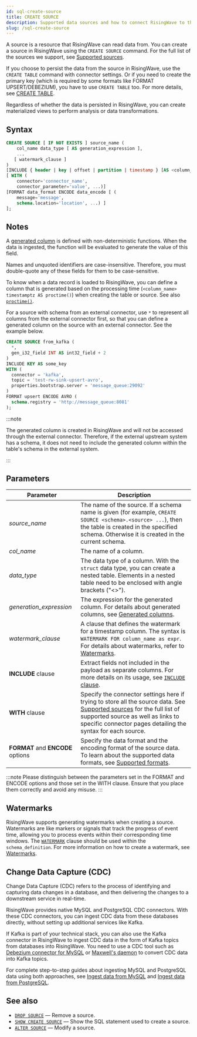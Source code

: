 ```yaml
---
id: sql-create-source
title: CREATE SOURCE
description: Supported data sources and how to connect RisingWave to the sources.
slug: /sql-create-source
---
```

<head>
  <link rel="canonical" href="https://docs.risingwave.com/docs/current/sql-create-source/" />
</head>

A source is a resource that RisingWave can read data from. You can create a source in RisingWave using the `CREATE SOURCE` command. For the full list of the sources we support, see [Supported sources](/docs/current/supported-sources-and-formats).

If you choose to persist the data from the source in RisingWave, use the `CREATE TABLE` command with connector settings. Or if you need to create the primary key (which is required by some formats like FORMAT UPSERT/DEBEZIUM), you have to use `CREATE TABLE` too. For more details, see [CREATE TABLE](sql-create-table.md).

Regardless of whether the data is persisted in RisingWave, you can create materialized views to perform analysis or data transformations.

## Syntax

```sql
CREATE SOURCE [ IF NOT EXISTS ] source_name (
    col_name data_type [ AS generation_expression ],
    ...
   [ watermark_clause ]
)
[INCLUDE { header | key | offset | partition | timestamp } [AS <column_name>]]
[ WITH (
    connector='connector_name',
    connector_parameter='value', ...)]
[FORMAT data_format ENCODE data_encode [ (
    message='message',
    schema.location='location', ...) ]
];
```

## Notes

A [generated column](/sql/query-syntax/query-syntax-generated-columns.md) is defined with non-deterministic functions. When the data is ingested, the function will be evaluated to generate the value of this field.

Names and unquoted identifiers are case-insensitive. Therefore, you must double-quote any of these fields for them to be case-sensitive.

To know when a data record is loaded to RisingWave, you can define a column that is generated based on the processing time (`<column_name> timestamptz AS proctime()`) when creating the table or source. See also [`proctime()`](/sql/functions-operators/sql-function-datetime.md#proctime).

For a source with schema from an external connector, use `*` to represent all columns from the external connector first, so that you can define a generated column on the source with an external connector. See the example below.

```sql title=Example
CREATE SOURCE from_kafka (
  *,
  gen_i32_field INT AS int32_field + 2
)
INCLUDE KEY AS some_key
WITH (
  connector = 'kafka',
  topic = 'test-rw-sink-upsert-avro',
  properties.bootstrap.server = 'message_queue:29092'
)
FORMAT upsert ENCODE AVRO (
  schema.registry = 'http://message_queue:8081'
);
```

:::note

The generated column is created in RisingWave and will not be accessed through the external connector. Therefore, if the external upstream system has a schema, it does not need to include the generated column within the table's schema in the external system.

:::

## Parameters

| Parameter| Description|
|-----------|-------------|
|*source_name*    |The name of the source. If a schema name is given (for example, `CREATE SOURCE <schema>.<source> ...`), then the table is created in the specified schema. Otherwise it is created in the current schema.|
|*col_name*      |The name of a column.|
|*data_type*|The data type of a column. With the `struct` data type, you can create a nested table. Elements in a nested table need to be enclosed with angle brackets ("\<\>"). |
|*generation_expression*| The expression for the generated column. For details about generated columns, see [Generated columns](/sql/query-syntax/query-syntax-generated-columns.md).|
|*watermark_clause*| A clause that defines the watermark for a timestamp column. The syntax is `WATERMARK FOR column_name as expr`. For details about watermarks, refer to [Watermarks](/transform/watermarks.md).|
|**INCLUDE** clause | Extract fields not included in the payload as separate columns. For more details on its usage, see [`INCLUDE` clause](/ingest/include-clause.md). |
|**WITH** clause |Specify the connector settings here if trying to store all the source data. See [Supported sources](/docs/current/supported-sources-and-formats) for the full list of supported source as well as links to specific connector pages detailing the syntax for each source. |
|**FORMAT** and **ENCODE** options |Specify the data format and the encoding format of the source data. To learn about the supported data formats, see [Supported formats](/docs/current/supported-sources-and-formats). |

:::note
Please distinguish between the parameters set in the FORMAT and ENCODE options and those set in the WITH clause. Ensure that you place them correctly and avoid any misuse.
:::

## Watermarks

RisingWave supports generating watermarks when creating a source. Watermarks are like markers or signals that track the progress of event time, allowing you to process events within their corresponding time windows. The [`WATERMARK`](/transform/watermarks.md) clause should be used within the `schema_definition`. For more information on how to create a watermark, see [Watermarks](/transform/watermarks.md).

## Change Data Capture (CDC)

Change Data Capture (CDC) refers to the process of identifying and capturing data changes in a database, and then delivering the changes to a downstream service in real-time.

RisingWave provides native MySQL and PostgreSQL CDC connectors. With these CDC connectors, you can ingest CDC data from these databases directly, without setting up additional services like Kafka.

If Kafka is part of your technical stack, you can also use the Kafka connector in RisingWave to ingest CDC data in the form of Kafka topics from databases into RisingWave. You need to use a CDC tool such as [Debezium connector for MySQL](https://debezium.io/documentation/reference/stable/connectors/mysql.html) or [Maxwell's daemon](https://maxwells-daemon.io/) to convert CDC data into Kafka topics.

For complete step-to-step guides about ingesting MySQL and PostgreSQL data using both approaches, see [Ingest data from MySQL](/guides/ingest-from-mysql-cdc.md) and [Ingest data from PostgreSQL](/guides/ingest-from-postgres-cdc.md).

## See also

- [`DROP SOURCE`](sql-drop-source.md) — Remove a source.
- [`SHOW CREATE SOURCE`](sql-show-create-source.md) — Show the SQL statement used to create a source.
- [`ALTER SOURCE`](sql-alter-source.md) — Modify a source.
